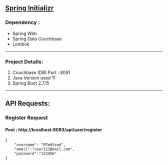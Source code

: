 
## [Spring Initializr](https://start.spring.io/)

### Dependency :
- Spring Web
- Spring Data Couchbase
- Lombok
___
### Project Details:
1) Couchbase (DB) Port : 8091
2) Java Version used 11
3) Spring Boot 2.7.15
___
## API Requests:

### Register Request
#### Post  : http://localhost:8083/api/user/register
```
{
    "username": "M7mdSsed",
    "email":"user123@mail.com",
    "password":"123456"
}
```
